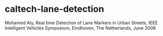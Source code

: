 # caltech-lane-detection
Mohamed Aly, Real time Detection of Lane Markers in Urban Streets, IEEE Intelligent Vehicles Symposium, Eindhoven, The Netherlands, June 2008
